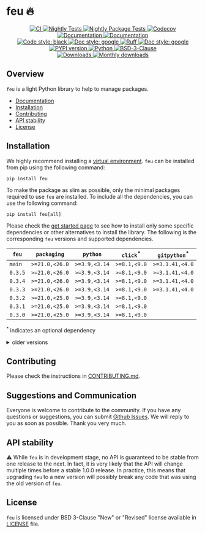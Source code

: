 # feu :fire:

<p align="center">
    <a href="https://github.com/durandtibo/feu/actions">
        <img alt="CI" src="https://github.com/durandtibo/feu/workflows/CI/badge.svg">
    </a>
    <a href="https://github.com/durandtibo/feu/actions">
        <img alt="Nightly Tests" src="https://github.com/durandtibo/feu/workflows/Nightly%20Tests/badge.svg">
    </a>
    <a href="https://github.com/durandtibo/feu/actions">
        <img alt="Nightly Package Tests" src="https://github.com/durandtibo/feu/workflows/Nightly%20Package%20Tests/badge.svg">
    </a>
    <a href="https://codecov.io/gh/durandtibo/feu">
        <img alt="Codecov" src="https://codecov.io/gh/durandtibo/feu/branch/main/graph/badge.svg">
    </a>
    <br/>
    <a href="https://durandtibo.github.io/feu/">
        <img alt="Documentation" src="https://github.com/durandtibo/feu/workflows/Documentation%20(stable)/badge.svg">
    </a>
    <a href="https://durandtibo.github.io/feu/">
        <img alt="Documentation" src="https://github.com/durandtibo/feu/workflows/Documentation%20(unstable)/badge.svg">
    </a>
    <br/>
    <a href="https://github.com/psf/black">
        <img  alt="Code style: black" src="https://img.shields.io/badge/code%20style-black-000000.svg">
    </a>
    <a href="https://google.github.io/styleguide/pyguide.html#s3.8-comments-and-docstrings">
        <img  alt="Doc style: google" src="https://img.shields.io/badge/%20style-google-3666d6.svg">
    </a>
    <a href="https://github.com/astral-sh/ruff">
        <img src="https://img.shields.io/endpoint?url=https://raw.githubusercontent.com/astral-sh/ruff/main/assets/badge/v2.json" alt="Ruff" style="max-width:100%;">
    </a>
    <a href="https://github.com/guilatrova/tryceratops">
        <img  alt="Doc style: google" src="https://img.shields.io/badge/try%2Fexcept%20style-tryceratops%20%F0%9F%A6%96%E2%9C%A8-black">
    </a>
    <br/>
    <a href="https://pypi.org/project/feu/">
        <img alt="PYPI version" src="https://img.shields.io/pypi/v/feu">
    </a>
    <a href="https://pypi.org/project/feu/">
        <img alt="Python" src="https://img.shields.io/pypi/pyversions/feu.svg">
    </a>
    <a href="https://opensource.org/licenses/BSD-3-Clause">
        <img alt="BSD-3-Clause" src="https://img.shields.io/pypi/l/feu">
    </a>
    <br/>
    <a href="https://pepy.tech/project/feu">
        <img  alt="Downloads" src="https://static.pepy.tech/badge/feu">
    </a>
    <a href="https://pepy.tech/project/feu">
        <img  alt="Monthly downloads" src="https://static.pepy.tech/badge/feu/month">
    </a>
    <br/>
</p>

## Overview

`feu` is a light Python library to help to manage packages.

- [Documentation](https://durandtibo.github.io/feu/)
- [Installation](#installation)
- [Contributing](#contributing)
- [API stability](#api-stability)
- [License](#license)

## Installation

We highly recommend installing
a [virtual environment](https://packaging.python.org/guides/installing-using-pip-and-virtual-environments/).
`feu` can be installed from pip using the following command:

```shell
pip install feu
```

To make the package as slim as possible, only the minimal packages required to use `feu` are
installed.
To include all the dependencies, you can use the following command:

```shell
pip install feu[all]
```

Please check the [get started page](https://durandtibo.github.io/feu/get_started) to see how to
install only some specific dependencies or other alternatives to install the library.
The following is the corresponding `feu` versions and supported dependencies.

| `feu`   | `packaging`    | `python`      | `click`<sup>*</sup> | `gitpython`<sup>*</sup> |
|---------|----------------|---------------|---------------------|-------------------------|
| `main`  | `>=21.0,<26.0` | `>=3.9,<3.14` | `>=8.1,<9.0`        | `>=3.1.41,<4.0`         |
| `0.3.5` | `>=21.0,<26.0` | `>=3.9,<3.14` | `>=8.1,<9.0`        | `>=3.1.41,<4.0`         |
| `0.3.4` | `>=21.0,<26.0` | `>=3.9,<3.14` | `>=8.1,<9.0`        | `>=3.1.41,<4.0`         |
| `0.3.3` | `>=21.0,<26.0` | `>=3.9,<3.14` | `>=8.1,<9.0`        | `>=3.1.41,<4.0`         |
| `0.3.2` | `>=21.0,<25.0` | `>=3.9,<3.14` | `>=8.1,<9.0`        |                         |
| `0.3.1` | `>=21.0,<25.0` | `>=3.9,<3.14` | `>=8.1,<9.0`        |                         |
| `0.3.0` | `>=21.0,<25.0` | `>=3.9,<3.14` | `>=8.1,<9.0`        |                         |

<sup>*</sup> indicates an optional dependency

<details>
    <summary>older versions</summary>

| `feu`   | `packaging`    | `python`      | `click`<sup>*</sup> | `fire`<sup>*</sup> | `gitpython`<sup>*</sup> |
|---------|----------------|---------------|---------------------|--------------------|-------------------------|
| `0.2.4` | `>=21.0,<25.0` | `>=3.9,<3.13` | `>=8.1,<9.0`        |                    |                         |
| `0.2.3` | `>=21.0,<25.0` | `>=3.9,<3.13` | `>=8.1,<9.0`        |                    |                         |
| `0.2.2` | `>=21.0,<25.0` | `>=3.9,<3.13` | `>=8.1,<9.0`        |                    |                         |
| `0.2.1` | `>=21.0,<25.0` | `>=3.9,<3.13` | `>=8.1,<9.0`        |                    |                         |
| `0.2.0` | `>=21.0,<25.0` | `>=3.9,<3.13` | `>=8.1,<9.0`        |                    |                         |
| `0.1.1` | `>=21.0,<25.0` | `>=3.9,<3.13` |                     | `>=0.6.0,<1.0`     |                         |
| `0.1.0` | `>=21.0,<25.0` | `>=3.9,<3.13` |                     | `>=0.6.0,<1.0`     |                         |
| `0.0.7` | `>=21.0,<25.0` | `>=3.9,<3.13` |                     |                    |                         |
| `0.0.6` | `>=21.0,<25.0` | `>=3.9,<3.13` |                     |                    |                         |
| `0.0.5` | `>=21.0,<25.0` | `>=3.9,<3.13` |                     |                    |                         |
| `0.0.4` | `>=21.0,<25.0` | `>=3.9,<3.13` |                     |                    |                         |
| `0.0.3` | `>=21.0,<25.0` | `>=3.9,<3.13` |                     |                    |                         |
| `0.0.2` | `>=22.0,<24.0` | `>=3.9,<3.13` |                     |                    |                         |
| `0.0.1` | `>=22.0,<23.3` | `>=3.9,<3.13` |                     |                    |                         |

</details>

## Contributing

Please check the instructions in [CONTRIBUTING.md](.github/CONTRIBUTING.md).

## Suggestions and Communication

Everyone is welcome to contribute to the community.
If you have any questions or suggestions, you can
submit [Github Issues](https://github.com/durandtibo/feu/issues).
We will reply to you as soon as possible. Thank you very much.

## API stability

:warning: While `feu` is in development stage, no API is guaranteed to be stable from one
release to the next.
In fact, it is very likely that the API will change multiple times before a stable 1.0.0 release.
In practice, this means that upgrading `feu` to a new version will possibly break any code that
was using the old version of `feu`.

## License

`feu` is licensed under BSD 3-Clause "New" or "Revised" license available in [LICENSE](LICENSE)
file.
